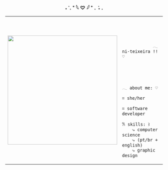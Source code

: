 ### <p align = center> ˖ ݁ . ⁺ 𓆩 ♡ 𓆪 ⁺ . ݁ ˖ .

<table align=center>
    <tr>
        <td style="width: 30%; vertical-align: middle;">
            <img src="https://media.discordapp.net/attachments/844943664752885800/1335089585964711946/9c2dbb3c363d6f795ed23e5e75577e0e.jpg?ex=679ee692&is=679d9512&hm=cb9a9a483a3ae2daa4ca15fdaaa2ad3e64c11d8b85278e8ea19bc5cb984dc36a&=&format=webp&width=694&height=670" style="width:350px; height:auto;">
        </td>
        <td style="width: 90%; align: center;">
            <p style="font-family: monospace; font-size: 80px;"> 
              
                𓂃 ni-teixeira !! ♡
           
              
</p>
<p style="font-family: monospace; font-size: 80px;">
   
    𓂃 about me: ♡
    
    ⌗ she/her
    
    ⌗ software developer
    
    𐙚 skills: ꒱
        ⤷ computer science
        ⤷ (pt/br + english)
        ⤷ graphic design
</p>

</td>
</tr>
</table>

</p>

